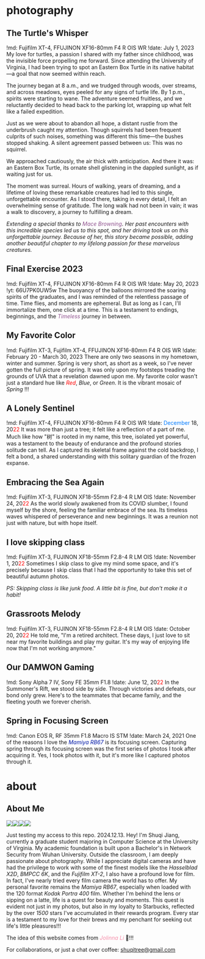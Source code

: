<svg id=fun viewBox='-1200, -1000, 3000, 3000'></svg>

# photography

## The Turtle's Whisper
!md: Fujifilm XT-4, FFUJINON XF16-80mm F4 R OIS WR
!date: July 1, 2023
My love for turtles, a passion I shared with my father since childhood, was the invisible force propelling me forward. Since attending the University of Virginia, I had been trying to spot an Eastern Box Turtle in its native habitat—a goal that now seemed within reach.

The journey began at 8 a.m., and we trudged through woods, over streams, and across meadows, eyes peeled for any signs of turtle life. By 1 p.m., spirits were starting to wane. The adventure seemed fruitless, and we reluctantly decided to head back to the parking lot, wrapping up what felt like a failed expedition.

Just as we were about to abandon all hope, a distant rustle from the underbrush caught my attention. Though squirrels had been frequent culprits of such noises, something was different this time—the bushes stopped shaking. A silent agreement passed between us: This was no squirrel.

We approached cautiously, the air thick with anticipation. And there it was: an Eastern Box Turtle, its ornate shell glistening in the dappled sunlight, as if waiting just for us.

The moment was surreal. Hours of walking, years of dreaming, and a lifetime of loving these remarkable creatures had led to this single, unforgettable encounter. As I stood there, taking in every detail, I felt an overwhelming sense of gratitude. The long walk had not been in vain; it was a walk to discovery, a journey to fulfilling a dream.

_Extending a special thanks to <a href="https://shuqitree.github.io/the-turtles-whisper" style="color: #90538F; text-decoration: none;" onmouseover="this.style.textDecoration='underline';" onmouseout="this.style.textDecoration='none';">_Mace Browning_</a>. Her past encounters with this incredible species led us to this spot, and her driving took us on this unforgettable journey. Because of her, this story became possible, adding another beautiful chapter to my lifelong passion for these marvelous creatures._


## Final Exercise 2023
!md: Fujifilm XT-4, FFUJINON XF16-80mm F4 R OIS WR
!date: May 20, 2023
!yt: 66U7PK0UW5w
The buoyancy of the balloons mirrored the soaring spirits of the graduates, and I was reminded of the relentless passage of time. Time flies, and moments are ephemeral. But as long as I can, I'll immortalize them, one click at a time. This is a testament to endings, beginnings, and the <a href="https://www.youtube.com/watch?v=osmzwWw4RYM" target="_blank" style="color: #90538F; text-decoration: none;" onmouseover="this.style.textDecoration='underline';" onmouseout="this.style.textDecoration='none';">_Timeless_</a> journey in between.


## My Favorite Color
!md: Fujifilm XT-3, Fujifilm XT-4, FFUJINON XF16-80mm F4 R OIS WR
!date: February 20 - March 30, 2023
There are only two seasons in my hometown, winter and summer. Spring is very short, as short as a week, so I've never gotten the full picture of spring. It was only upon my footsteps treading the grounds of UVA that a revelation dawned upon me. My favorite color wasn't just a standard hue like <a href="https://www.youtube.com/watch?v=R_rUYuFtNO4" target="_blank" style="color: #FF0000; text-decoration: none;" onmouseover="this.style.textDecoration='underline';" onmouseout="this.style.textDecoration='none';">_Red_</a>, _Blue_, or _Green_. It is the vibrant mosaic of _Spring_ !!!


## A Lonely Sentinel
!md: Fujifilm XT-4, FFUJINON XF16-80mm F4 R OIS WR
!date: <a href="https://www.youtube.com/watch?v=qc2Z-OX9wnc" target="_blank" style="color: #007BFF; text-decoration: none;" onmouseover="this.style.textDecoration='underline';" onmouseout="this.style.textDecoration='none';">December</a> 18, 20<a href="https://www.youtube.com/watch?v=9boiT64sm0Q" target="_blank" style="color: #FF0000; text-decoration: none;" onmouseover="this.style.textDecoration='underline';" onmouseout="this.style.textDecoration='none';">22</a>
It was more than just a tree; it felt like a reflection of a part of me. Much like how "树" is rooted in my name, this tree, isolated yet powerful, was a testament to the beauty of endurance and the profound stories solitude can tell. As I captured its skeletal frame against the cold backdrop, I felt a bond, a shared understanding with this solitary guardian of the frozen expanse.


## Embracing the Sea Again
!md: Fujifilm XT-3, FUJINON XF18-55mm F2.8-4 R LM OIS
!date: November 24, 20<a href="https://www.youtube.com/watch?v=9boiT64sm0Q" target="_blank" style="color: #FF0000; text-decoration: none;" onmouseover="this.style.textDecoration='underline';" onmouseout="this.style.textDecoration='none';">22</a>
As the world slowly awakened from its COVID slumber, I found myself by the shore, feeling the familiar embrace of the sea. Its timeless waves whispered of perseverance and new beginnings. It was a reunion not just with nature, but with hope itself.


## I love skipping class
!md: Fujifilm XT-3, FUJINON XF18-55mm F2.8-4 R LM OIS
!date: November 1, 20<a href="https://www.youtube.com/watch?v=9boiT64sm0Q" target="_blank" style="color: #FF0000; text-decoration: none;" onmouseover="this.style.textDecoration='underline';" onmouseout="this.style.textDecoration='none';">22</a>
Sometimes I skip class to give my mind some space, and it's precisely because I skip class that I had the opportunity to take this set of beautiful autumn photos.

_PS: Skipping class is like junk food. A little bit is fine, but don't make it a habit!_


## Grassroots Melody
!md: Fujifilm XT-3, FUJINON XF18-55mm F2.8-4 R LM OIS
!date: October 20, 20<a href="https://www.youtube.com/watch?v=9boiT64sm0Q" target="_blank" style="color: #FF0000; text-decoration: none;" onmouseover="this.style.textDecoration='underline';" onmouseout="this.style.textDecoration='none';">22</a>
He told me, "I'm a retired architect. These days, I just love to sit near my favorite buildings and play my guitar. It's my way of enjoying life now that I'm not working anymore."


## Our DAMWON Gaming
!md: Sony Alpha 7 IV, Sony FE 35mm F1.8
!date: June 12, 20<a href="https://www.youtube.com/watch?v=9boiT64sm0Q" target="_blank" style="color: #FF0000; text-decoration: none;" onmouseover="this.style.textDecoration='underline';" onmouseout="this.style.textDecoration='none';">22</a>
In the Summoner's Rift, we stood side by side. Through victories and defeats, our bond only grew. Here's to the teammates that became family, and the fleeting youth we forever cherish.


## Spring in Focusing Screen
!md: Canon EOS R, RF 35mm F1.8 Macro IS STM
!date: March 24, 2021
One of the reasons I love the <a href="https://en.wikipedia.org/wiki/Mamiya_RB67" target="_blank" style="color: #0018a8; text-decoration: none;" onmouseover="this.style.textDecoration='underline';" onmouseout="this.style.textDecoration='none';">_Mamiya RB67_</a> is its focusing screen. Capturing spring through its focusing screen was the first series of photos I took after acquiring it. Yes, I took photos with it, but it's more like I captured photos through it.




# about

## About Me

<div id=about-pictures><img src=media/profile/gradpic.webp><img src=media/profile/walking.webp><img src=media/profile/sitting.webp><img src=media/profile/reading.webp></div>

Just testing my access to this repo. 2024.12.13.
Hey! I'm Shuqi Jiang, currently a graduate student majoring in Computer Science at the University of Virginia. My academic foundation is built upon a Bachelor's in Network Security from Wuhan University.  Outside the classroom, I am deeply passionate about photography. While I appreciate digital cameras and have had the privilege to work with some of the finest models like the _Hasselblad X2D_, _BMPCC 6K_, and the _Fujifilm XT-2_, I also have a profound love for film. In fact, I've nearly tried every film camera the world has to offer. My personal favorite remains the _Mamiya RB67_, especially when loaded with the 120 format _Kodak Portra 400_ film. Whether I'm behind the lens or sipping on a latte, life is a quest for beauty and moments. This quest is evident not just in my photos, but also in my loyalty to Starbucks, reflected by the over _1500_ stars I've accumulated in their rewards program. Every star is a testament to my love for their brews and my penchant for seeking out life's little pleasures!!!

The idea of this website comes from <a href="https://jolinnali.github.io" target="_blank" style="color: #f58ea9; text-decoration: none;" onmouseover="this.style.textDecoration='underline';" onmouseout="this.style.textDecoration='none';">_Jolinna Li_</a> 🫶!!!

For collaborations, or just a chat over coffee:  <a href='mailto:shuqitree@gmail.com'><u>  shuqitree@gmail.com</u></a>